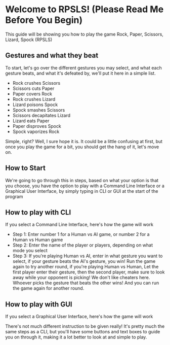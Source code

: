 # Welcome to RPSLS! (Please Read Me Before You Begin)

This guide will be showing you how to play the game Rock, Paper, Scissors, Lizard, Spock (RPSLS)

## Gestures and what they beat

To start, let's go over the different gestures you may select, and what each gesture beats, and what it's defeated by, we'll put it here in a simple list.

- Rock crushes Scissors
- Scissors cuts Paper
- Paper covers Rock
- Rock crushes Lizard
- Lizard poisons Spock
- Spock smashes Scissors
- Scissors decapitates Lizard
- Lizard eats Paper
- Paper disproves Spock
- Spock vaporizes Rock

Simple, right? Well, I sure hope it is. It could be a little confusing at first, but once you play the game for a bit, you should get the hang of it, let's move on.

## How to Start

We're going to go through this in steps, based on what your option is that you choose, you have the option to play with a Command Line Interface or a Graphical User Interface, by simply typing in CLI or GUI at the start of the program

## How to play with CLI

If you select a Command Line Interface, here's how the game will work

- Step 1: Enter number 1 for a Human vs AI game, or number 2 for a Human vs Human game
- Step 2: Enter the name of the player or players, depending on what mode you select
- Step 3: If you're playing Human vs AI, enter in what gesture you want to select, if your gesture beats the AI's gesture, you win! Run the game again to try another round, if you're playing Human vs Human, Let the first player enter their gesture, then the second player, make sure to look away while your opponent is picking! We don't like cheaters here. Whoever picks the gesture that beats the other wins! And you can run the game again for another round.

## How to play with GUI

If you select a Graphical User Interface, here's how the game will work

There's not much different instruction to be given really! It's pretty much the same steps as a CLI, but you'll have some buttons and text boxes to guide you on through it, making it a lot better to look at and simple to play.